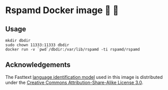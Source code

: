 # Rspamd Docker image 📨 🐋

## Usage

~~~
mkdir dbdir
sudo chown 11333:11333 dbdir
docker run -v `pwd`/dbdir:/var/lib/rspamd -ti rspamd/rspamd
~~~

## Acknowledgements

The Fasttext [language identification model](https://fasttext.cc/docs/en/language-identification.html) used in this image is distributed under the [Creative Commons Attribution-Share-Alike License 3.0](https://creativecommons.org/licenses/by-sa/3.0/).
